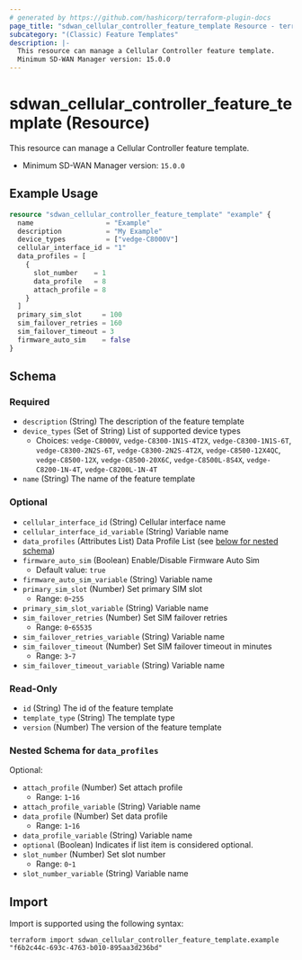 ```yaml
---
# generated by https://github.com/hashicorp/terraform-plugin-docs
page_title: "sdwan_cellular_controller_feature_template Resource - terraform-provider-sdwan"
subcategory: "(Classic) Feature Templates"
description: |-
  This resource can manage a Cellular Controller feature template.
  Minimum SD-WAN Manager version: 15.0.0
---
```


# sdwan_cellular_controller_feature_template (Resource)

This resource can manage a Cellular Controller feature template.
  - Minimum SD-WAN Manager version: `15.0.0`

## Example Usage

```terraform
resource "sdwan_cellular_controller_feature_template" "example" {
  name                  = "Example"
  description           = "My Example"
  device_types          = ["vedge-C8000V"]
  cellular_interface_id = "1"
  data_profiles = [
    {
      slot_number    = 1
      data_profile   = 8
      attach_profile = 8
    }
  ]
  primary_sim_slot     = 100
  sim_failover_retries = 160
  sim_failover_timeout = 3
  firmware_auto_sim    = false
}
```

<!-- schema generated by tfplugindocs -->
## Schema

### Required

- `description` (String) The description of the feature template
- `device_types` (Set of String) List of supported device types
  - Choices: `vedge-C8000V`, `vedge-C8300-1N1S-4T2X`, `vedge-C8300-1N1S-6T`, `vedge-C8300-2N2S-6T`, `vedge-C8300-2N2S-4T2X`, `vedge-C8500-12X4QC`, `vedge-C8500-12X`, `vedge-C8500-20X6C`, `vedge-C8500L-8S4X`, `vedge-C8200-1N-4T`, `vedge-C8200L-1N-4T`
- `name` (String) The name of the feature template

### Optional

- `cellular_interface_id` (String) Cellular interface name
- `cellular_interface_id_variable` (String) Variable name
- `data_profiles` (Attributes List) Data Profile List (see [below for nested schema](#nestedatt--data_profiles))
- `firmware_auto_sim` (Boolean) Enable/Disable Firmware Auto Sim
  - Default value: `true`
- `firmware_auto_sim_variable` (String) Variable name
- `primary_sim_slot` (Number) Set primary SIM slot
  - Range: `0`-`255`
- `primary_sim_slot_variable` (String) Variable name
- `sim_failover_retries` (Number) Set SIM failover retries
  - Range: `0`-`65535`
- `sim_failover_retries_variable` (String) Variable name
- `sim_failover_timeout` (Number) Set SIM failover timeout in minutes
  - Range: `3`-`7`
- `sim_failover_timeout_variable` (String) Variable name

### Read-Only

- `id` (String) The id of the feature template
- `template_type` (String) The template type
- `version` (Number) The version of the feature template

<a id="nestedatt--data_profiles"></a>
### Nested Schema for `data_profiles`

Optional:

- `attach_profile` (Number) Set attach profile
  - Range: `1`-`16`
- `attach_profile_variable` (String) Variable name
- `data_profile` (Number) Set data profile
  - Range: `1`-`16`
- `data_profile_variable` (String) Variable name
- `optional` (Boolean) Indicates if list item is considered optional.
- `slot_number` (Number) Set slot number
  - Range: `0`-`1`
- `slot_number_variable` (String) Variable name

## Import

Import is supported using the following syntax:

```shell
terraform import sdwan_cellular_controller_feature_template.example "f6b2c44c-693c-4763-b010-895aa3d236bd"
```

